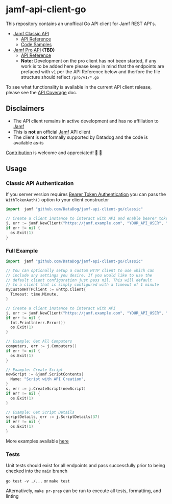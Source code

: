 # jamf-api-client-go

This repository contains an unoffical Go API client for Jamf REST API's.
  
  - [Jamf Classic API](https://developer.jamf.com/jamf-pro/docs/getting-started-2)
    - [API Reference](https://developer.jamf.com/jamf-pro/reference/classic-api)
    - [Code Samples](https://developer.jamf.com/jamf-pro/docs/code-samples)
  - [Jamf Pro API](https://developer.jamf.com/jamf-pro/docs/jamf-pro-api-overview) **(TBD)**
    - [API Reference](https://developer.jamf.com/jamf-pro/reference/jamf-pro-api)
    - **Note:** Development on the pro client has not been started, if any work is to be added here please keep in mind that the endpoints are prefaced with `v1` per the API Reference below and therfore the file structure should reflect `/pro/v1/*.go`

To see what functionality is available in the current API client release, please see the [API Coverage](https://github.com/DataDog/jamf-api-client-go/blob/main/docs/api_coverage.md) doc.

## Disclaimers

- The API client remains in active development and has no affiliation to [Jamf](https://github.com/jamf)
- This is **not** an official [Jamf](https://github.com/jamf) API client
- The client is **not** formally supported by Datadog and the code is available as-is

[Contribution](https://github.com/DataDog/jamf-api-client-go/blob/main/CONTRIBUTING.md) is welcome and appreciated! 🚀 💜
## Usage

### Classic API Authentication

If you server version requires [Bearer Token Authentication](https://developer.jamf.com/jamf-pro/docs/classic-api-authentication-changes) you can pass the `WithTokenAuth()` option to your client constructor

```go
import  jamf "github.com/DataDog/jamf-api-client-go/classic"

// Create a client instance to interact with API and enable bearer token authentication
j, err := jamf.NewClient("https://jamf.example.com", "YOUR_API_USER", "YOUR_USERS_PASSWORD_HERE", nil, jamf.WithTokenAuth())
if err != nil {
  os.Exit(1)
}
```

### Full Example
```go
import  jamf "github.com/DataDog/jamf-api-client-go/classic"

// You can optionally setup a custom HTTP client to use which can
// include any settings you desire. If you would like to use the 
// default client configuration just pass nil. This will default 
// to a client that is simply configured with a timeout of 1 minute
myCustomHTTPClient := &http.Client{
  Timeout: time.Minute,
}

// Create a client instance to interact with API
j, err := jamf.NewClient("https://jamf.example.com", "YOUR_API_USER", "YOUR_USERS_PASSWORD_HERE", myCustomHTTPClient)
if err != nil {
  fmt.Println(err.Error())
  os.Exit(1)
}

// Example: Get All Computers
computers, err := j.Computers()
if err != nil {
  os.Exit(1)
}

// Example: Create Script
newScript := &jamf.ScriptContents{
  Name: "Script with API Creation",
}
s, err := j.CreateScript(newScript)
if err != nil {
  os.Exit(1)
}

// Example: Get Script Details
scriptDetails, err := j.ScriptDetails(37)
if err != nil {
  os.Exit(1)
}
```

More examples available [here](https://github.com/DataDog/jamf-api-client-go/tree/main/examples)
### Tests

Unit tests should exist for all endpoints and pass successfully prior to being checked into the `main` branch

 `go test -v ./...` or `make test`

 Alternatively, `make pr-prep` can be run to execute all tests, formatting, and linting
